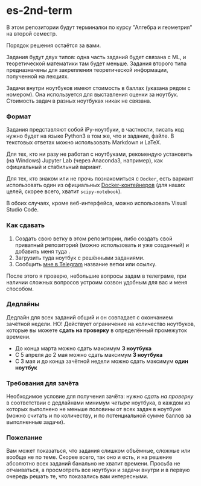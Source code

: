# es-2nd-term
В этом репозитории будут терминалки по курсу "Алгебра и геометрия" на второй семестр.

Порядок решения остаётся за вами.

Задания будут двух типов: одна часть заданий будет связана с ML, и теоретической математики там будет меньше. Задания второго типа предназначены для закрепления теоретической информации, полученной на лекциях.

Задачи внутри ноутбуков имеют стоимость в баллах (указана рядом с номером). Она используется для выставления оценки за ноутбук. Стоимость задач в разных ноутбуках никак не связана.

### Формат

Задания представляют собой iPy-ноутбуки, в частности, писать код нужно будет на языке Python3 в том же, что и задание, файле. В текстовых ответах можно использовать Markdown и LaTeX.

Для тех, кто ни разу не работал с ноутбуками, рекомендую установить (на Windows) Jupyter Lab (через Anaconda3, например), как официальный и стабильный вариант. 

Для тех, кто знаком или не прочь познакомиться с `Docker`, есть вариант использовать один из официальных [Docker-контейнеров](https://jupyter-docker-stacks.readthedocs.io/en/latest/using/selecting.html#core-stacks) (для наших целей, скорее всего, хватит `scipy-notebook`).

В обоих случаях, кроме веб-интерфейса, можно использовать Visual Studio Code.

### Как сдавать

1. Создать свою ветку в этом репозитории, либо создать свой приватный репозиторий (можно использовать и уже созданный) и добавить меня туда .
2. Загрузить туда ноутбук с решёнными заданиями.
3. Сообщить [мне в Telegram](https://t.me/xrzvs) название ветки или ссылку.

После этого я проверю, небольшие вопросы задам в телеграме, при наличии сложных вопросов устроим созвон удобным для вас и меня способом.

### Дедлайны

Дедлайн для всех заданий общий и он совпадает с окончанием зачётной недели.
НО! Действует ограничение на количество ноутбуков, которые вы можете **сдать на проверку** в определённый промежуток времени. 

- До конца марта можно сдать максимум **3 ноутбука**
- С 5 апреля до 2 мая можно сдать максимум **3 ноутбука**
- С 3 мая и до конца зачётной недели можно сдать максимум **один ноутбук**

### Требования для зачёта

Необходимое условие для получения зачёта: нужно *сдать на проверку* в соответствии с дедлайнами минимум *четыре* ноутбука, в каждом из которых выполнено не меньше половины от всех задач в ноутбуке (можно считать и по количеству, и по потенциальной сумме баллов за выполненные задачи).

### Пожелание

Вам может показаться, что задания слишком объёмные, сложные или вообще не по теме. Скорее всего, так оно и есть, и на решение абсолютно всех заданий банально не хватит времени. Просьба не отчаиваться, а просмотреть все ноутбуки и задачи внутри и в первую очередь решать те, что показались вам интересными. 



